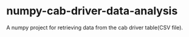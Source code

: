 # numpy-cab-driver-data-analysis
A numpy project for retrieving data from the cab driver table(CSV file).
